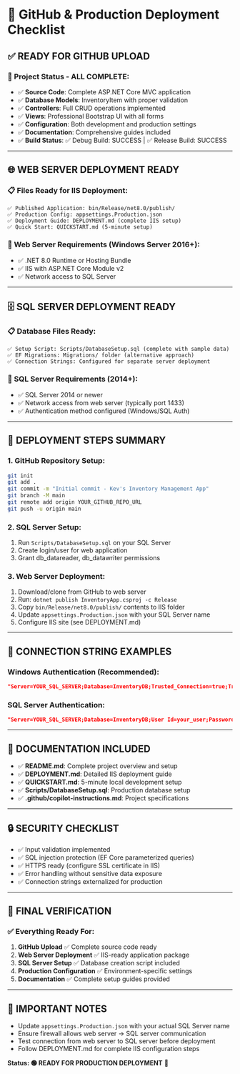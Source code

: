 # 🚀 GitHub & Production Deployment Checklist

## ✅ **READY FOR GITHUB UPLOAD**

### **📁 Project Status - ALL COMPLETE:**
- ✅ **Source Code**: Complete ASP.NET Core MVC application
- ✅ **Database Models**: InventoryItem with proper validation
- ✅ **Controllers**: Full CRUD operations implemented
- ✅ **Views**: Professional Bootstrap UI with all forms
- ✅ **Configuration**: Both development and production settings
- ✅ **Documentation**: Comprehensive guides included
- ✅ **Build Status**: ✅ Debug Build: SUCCESS | ✅ Release Build: SUCCESS

---

## 🌐 **WEB SERVER DEPLOYMENT READY**

### **📋 Files Ready for IIS Deployment:**
```
✅ Published Application: bin/Release/net8.0/publish/
✅ Production Config: appsettings.Production.json
✅ Deployment Guide: DEPLOYMENT.md (complete IIS setup)
✅ Quick Start: QUICKSTART.md (5-minute setup)
```

### **🔧 Web Server Requirements (Windows Server 2016+):**
- ✅ .NET 8.0 Runtime or Hosting Bundle
- ✅ IIS with ASP.NET Core Module v2
- ✅ Network access to SQL Server

---

## 🗄️ **SQL SERVER DEPLOYMENT READY**

### **📋 Database Files Ready:**
```
✅ Setup Script: Scripts/DatabaseSetup.sql (complete with sample data)
✅ EF Migrations: Migrations/ folder (alternative approach)
✅ Connection Strings: Configured for separate server deployment
```

### **🔧 SQL Server Requirements (2014+):**
- ✅ SQL Server 2014 or newer
- ✅ Network access from web server (typically port 1433)
- ✅ Authentication method configured (Windows/SQL Auth)

---

## 📝 **DEPLOYMENT STEPS SUMMARY**

### **1. GitHub Repository Setup:**
```bash
git init
git add .
git commit -m "Initial commit - Kev's Inventory Management App"
git branch -M main
git remote add origin YOUR_GITHUB_REPO_URL
git push -u origin main
```

### **2. SQL Server Setup:**
1. Run `Scripts/DatabaseSetup.sql` on your SQL Server
2. Create login/user for web application
3. Grant db_datareader, db_datawriter permissions

### **3. Web Server Deployment:**
1. Download/clone from GitHub to web server
2. Run: `dotnet publish InventoryApp.csproj -c Release`
3. Copy `bin/Release/net8.0/publish/` contents to IIS folder
4. Update `appsettings.Production.json` with your SQL Server name
5. Configure IIS site (see DEPLOYMENT.md)

---

## 🔗 **CONNECTION STRING EXAMPLES**

### **Windows Authentication (Recommended):**
```json
"Server=YOUR_SQL_SERVER;Database=InventoryDB;Trusted_Connection=true;TrustServerCertificate=true;"
```

### **SQL Server Authentication:**
```json
"Server=YOUR_SQL_SERVER;Database=InventoryDB;User Id=your_user;Password=your_password;TrustServerCertificate=true;"
```

---

## 📖 **DOCUMENTATION INCLUDED**

- ✅ **README.md**: Complete project overview and setup
- ✅ **DEPLOYMENT.md**: Detailed IIS deployment guide  
- ✅ **QUICKSTART.md**: 5-minute local development setup
- ✅ **Scripts/DatabaseSetup.sql**: Production database setup
- ✅ **.github/copilot-instructions.md**: Project specifications

---

## 🔒 **SECURITY CHECKLIST**

- ✅ Input validation implemented
- ✅ SQL injection protection (EF Core parameterized queries)
- ✅ HTTPS ready (configure SSL certificate in IIS)
- ✅ Error handling without sensitive data exposure
- ✅ Connection strings externalized for production

---

## 🎯 **FINAL VERIFICATION**

### **✅ Everything Ready For:**
1. **GitHub Upload** ✅ Complete source code ready
2. **Web Server Deployment** ✅ IIS-ready application package
3. **SQL Server Setup** ✅ Database creation script included
4. **Production Configuration** ✅ Environment-specific settings
5. **Documentation** ✅ Complete setup guides provided

---

## 🚨 **IMPORTANT NOTES**

- Update `appsettings.Production.json` with your actual SQL Server name
- Ensure firewall allows web server → SQL server communication
- Test connection from web server to SQL server before deployment
- Follow DEPLOYMENT.md for complete IIS configuration steps

**Status: 🟢 READY FOR PRODUCTION DEPLOYMENT** 🚀